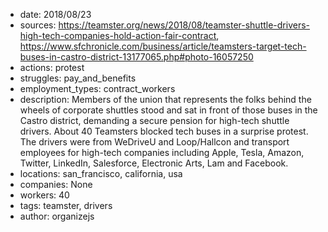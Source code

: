 - date: 2018/08/23
- sources: https://teamster.org/news/2018/08/teamster-shuttle-drivers-high-tech-companies-hold-action-fair-contract, https://www.sfchronicle.com/business/article/teamsters-target-tech-buses-in-castro-district-13177065.php#photo-16057250
- actions: protest
- struggles: pay_and_benefits
- employment_types: contract_workers
- description: Members of the union that represents the folks behind the wheels of corporate shuttles stood and sat in front of those buses in the Castro district, demanding a secure pension for high-tech shuttle drivers. About 40 Teamsters blocked tech buses in a surprise protest. The drivers were from WeDriveU and Loop/Hallcon and transport employees for high-tech companies including Apple, Tesla, Amazon, Twitter, LinkedIn, Salesforce, Electronic Arts, Lam and Facebook.
- locations: san_francisco, california, usa
- companies: None
- workers: 40
- tags: teamster, drivers
- author: organizejs
